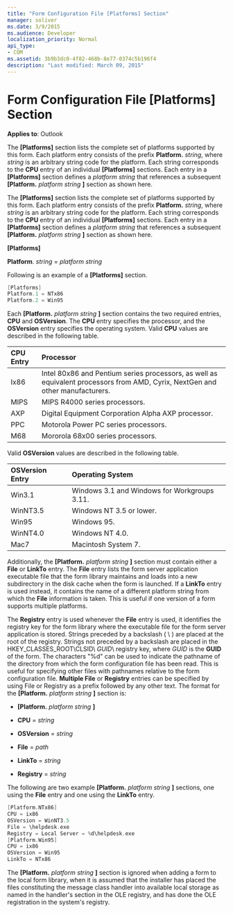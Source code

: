 ```yaml
---
title: "Form Configuration File [Platforms] Section"
manager: soliver
ms.date: 3/9/2015
ms.audience: Developer
localization_priority: Normal
api_type:
- COM
ms.assetid: 3b9b3dc0-4f82-468b-8e77-0374c5b196f4
description: "Last modified: March 09, 2015"
---
```


# Form Configuration File [Platforms] Section

**Applies to**: Outlook 
  
The **[Platforms]** section lists the complete set of platforms supported by this form. Each platform entry consists of the prefix **Platform.** _string_, where  _string_ is an arbitrary string code for the platform. Each string corresponds to the **CPU** entry of an individual **[Platforms]** sections. Each entry in a **[Platforms]** section defines a  _platform string_ that references a subsequent **[Platform.** _platform string_ **]** section as shown here. 
  
The **[Platforms]** section lists the complete set of platforms supported by this form. Each platform entry consists of the prefix **Platform.** _string_, where  _string_ is an arbitrary string code for the platform. Each string corresponds to the **CPU** entry of an individual **[Platforms]** sections. Each entry in a **[Platforms]** section defines a  _platform string_ that references a subsequent **[Platform.** _platform string_ **]** section as shown here. 
  
**[Platforms]**
  
**Platform**. _string_ =  _platform string_
  
Following is an example of a **[Platforms]** section. 
  
```cpp
[Platforms]
Platform.1 = NTx86
Platform.2 = Win95

```

Each **[Platform.** _platform string_ **]** section contains the two required entries, **CPU** and **OSVersion**. The **CPU** entry specifies the processor, and the **OSVersion** entry specifies the operating system. Valid **CPU** values are described in the following table. 
  
|**CPU Entry**|**Processor**|
|:-----|:-----|
|Ix86  <br/> |Intel 80x86 and Pentium series processors, as well as equivalent processors from AMD, Cyrix, NextGen and other manufacturers.  <br/> |
|MIPS  <br/> |MIPS R4000 series processors.  <br/> |
|AXP  <br/> |Digital Equipment Corporation Alpha AXP processor.  <br/> |
|PPC  <br/> |Motorola Power PC series processors.  <br/> |
|M68  <br/> |Mororola 68x00 series processors.  <br/> |
   
Valid **OSVersion** values are described in the following table. 
  
|**OSVersion Entry**|**Operating System**|
|:-----|:-----|
|Win3.1  <br/> |Windows 3.1 and Windows for Workgroups 3.11.  <br/> |
|WinNT3.5  <br/> |Windows NT 3.5 or lower.  <br/> |
|Win95  <br/> |Windows 95.  <br/> |
|WinNT4.0  <br/> |Windows NT 4.0.  <br/> |
|Mac7  <br/> |Macintosh System 7.  <br/> |
   
Additionally, the **[Platform.** _platform string_ **]** section must contain either a **File** or **LinkTo** entry. The **File** entry lists the form server application executable file that the form library maintains and loads into a new subdirectory in the disk cache when the form is launched. If a **LinkTo** entry is used instead, it contains the name of a different platform string from which the **File** information is taken. This is useful if one version of a form supports multiple platforms. 
  
The **Registry** entry is used whenever the **File** entry is used, it identifies the registry key for the form library where the executable file for the form server application is stored. Strings preceded by a backslash ( \ ) are placed at the root of the registry. Strings not preceded by a backslash are placed in the HKEY_CLASSES_ROOT\CLSID\  _GUID_\ registry key, where  _GUID_ is the **GUID** of the form. The characters "%d" can be used to indicate the pathname of the directory from which the form configuration file has been read. This is useful for specifying other files with pathnames relative to the form configuration file. **Multiple File** or **Registry** entries can be specified by using File or Registry as a prefix followed by any other text. The format for the **[Platform.** _platform string_ **]** section is: 
  
- **[Platform.** _platform string_ **]**
    
- **CPU** =  _string_
    
- **OSVersion** =  _string_
    
- **File** =  _path_
    
- **LinkTo** =  _string_
    
- **Registry** =  _string_
  
The following are two example **[Platform.** _platform string_ **]** sections, one using the **File** entry and one using the **LinkTo** entry. 
  
```cpp
[Platform.NTx86]
CPU = ix86
OSVersion = WinNT3.5
File = \helpdesk.exe
Registry = Local Server = %d\helpdesk.exe
[Platform.Win95]
CPU = ix86
OSVersion = Win95
LinkTo = NTx86

```

The **[Platform.** _platform string_ **]** section is ignored when adding a form to the local form library, when it is assumed that the installer has placed the files constituting the message class handler into available local storage as named in the handler's section in the OLE registry, and has done the OLE registration in the system's registry. 
  

